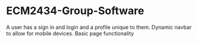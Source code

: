 # ECM2434-Group-Software
A user has a sign in and login and a profile unique to them.
Dynamic navbar to allow for mobile devices.
Basic page functionality
